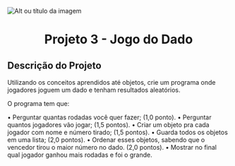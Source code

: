 ![Alt ou título da imagem](https://2315530342-files.gitbook.io/~/files/v0/b/gitbook-x-prod.appspot.com/o/spaces%2F-Mi99jjCn0YFUe30kpPL%2Fuploads%2FmFlzIcbVMgh6m16kALMg%2Fezgif.com-gif-maker%20(1).gif?alt=media&token=bcb684fe-45d5-4feb-a22b-8fb51c8c0022)

# <h1 align="center"> Projeto 3 - Jogo do Dado </h1>

## Descrição do Projeto

Utilizando os conceitos aprendidos até objetos, crie um programa onde jogadores joguem um dado e tenham resultados aleatórios.

O programa tem que:

• Perguntar quantas rodadas você quer fazer; (1,0 ponto).
• Perguntar quantos jogadores vão jogar; (1,5 pontos).
• Criar um objeto pra cada jogador com nome e número tirado; (1,5 pontos).
• Guarda todos os objetos em uma lista; (2,0 pontos).
• Ordenar esses objetos, sabendo que o vencedor tirou o maior número no dado. (2,0 pontos).
• Mostrar no final qual jogador ganhou mais rodadas e foi o grande.
